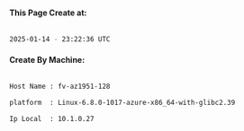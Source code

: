 
   
#### This Page Create at:

```bash

2025-01-14 - 23:22:36 UTC

```

#### Create By Machine:

```bash

Host Name : fv-az1951-128

platform  : Linux-6.8.0-1017-azure-x86_64-with-glibc2.39

Ip Local  : 10.1.0.27

```

